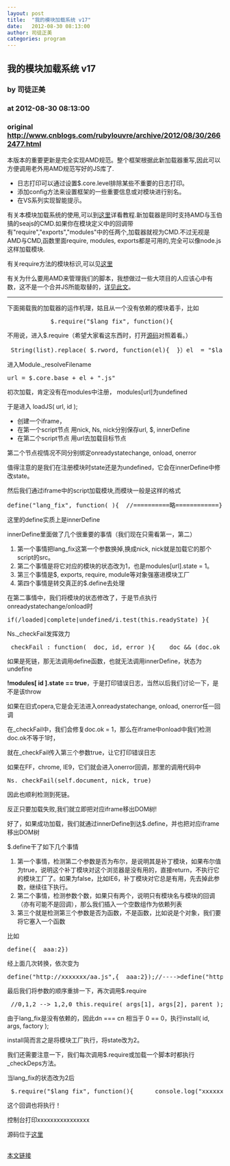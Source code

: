 ```yaml
---
layout: post
title:  "我的模块加载系统 v17"
date:   2012-08-30 08:13:00
author: 司徒正美
categories: program
---
```


## 我的模块加载系统 v17
### by 司徒正美
### at 2012-08-30 08:13:00
### original <http://www.cnblogs.com/rubylouvre/archive/2012/08/30/2662477.html>

<p>本版本的重要更新是完全实现AMD规范。整个框架根据此新加载器重写,因此可以方便调用老外用AMD规范写好的JS库了.</p>     <ul>            <li>日志打印可以通过设置$.core.level排除某些不重要的日志打印。</li>            <li>添加config方法来设置框架的一些重要信息或对模块进行别名。</li>            <li>在VS系列实现智能提示。</li>        </ul><p>有关本模块加载系统的使用,可以到<a href="https://github.com/RubyLouvre/mass-Framework/issues/24">这里</a>详看教程.新加载器是同时支持AMD与玉伯搞的seajs的CMD.如果你在模块定义中的回调带有"require","exports","modules"中的任两个,加载器就视为CMD.不过无视是AMD与CMD,函数里面require, modules, exports都是可用的,完全可以像node.js这样加载模块.</p><p>有关require方法的模块标识,可以见<a href="https://github.com/RubyLouvre/mass-Framework/issues/28">这里</a></p><p>有关为什么要用AMD来管理我们的脚本，我想做过一些大项目的人应该心中有数，这不是一个合并JS所能取替的，<a href="https://github.com/RubyLouvre/mass-Framework/issues/25">详见此文</a>。</p><hr><p>下面揭载我的加载器的运作机理，姑且从一个没有依赖的模块着手，比如</p><pre>            $.require("$lang_fix", function(){                console.log("xxxxxxxxxxxxxx")            })</pre><p>不用说，进入$.require（希望大家看这东西时，打开<a href="https://github.com/RubyLouvre/mass-Framework/blob/master/mass.js">源码</a>对照着看。）</p><pre> String(list).replace( $.rword, function(el){  }）el  = "$lang_fix"</pre><p>进入Module._resolveFilename</p><pre>url = $.core.base + el + ".js"</pre><p>初次加载，肯定没有在modules中注册， modules[url]为undefined</p><p>于是进入 loadJS( url, id );</p><ul>    <li>创建一个iframe，</li>    <li>在第一个script节点 用nick, Ns, nick分别保存url, $, innerDefine</li>    <li>在第二个script节点 用url去加载目标节点</li></ul><p>第二个节点视情况不同分别绑定onreadystatechange, onload, onerror</p><p>值得注意的是我们在注册模块时state还是为undefined，它会在innerDefine中修改state。</p>然后我们通过iframe中的script加载模块,而模块一般是这样的格式<pre>define("lang_fix", function( ){  //==========略============})</pre><p>这里的define实质上是innerDefine</p><p>innerDefine里面做了几个很重要的事情（我们现在只需看第一，第二）</p><ol><li>第一个事情把lang_fix这第一个参数换掉,换成nick, nick就是加载它的那个script的src。</li><li>第二个事情是将它对应的模块的状态改为1，也是modules[url].state = 1。</li><li>第三个事情是$, exports, require, module等对象强塞进模块工厂</li><li>第四个事情是转交真正的$.define去处理</li></ol><p>在第二事情中，我们将模块的状态修改了，于是节点执行onreadystatechange/onload时</p><pre>if(/loaded|complete|undefined/i.test(this.readyState) }{    Ns._checkDeps();     Ns._checkFail(self.document, nick);}</pre><p>Ns._checkFail发挥效力</p><pre>_checkFail : function(  doc, id, error ){    doc &amp;&amp; (doc.ok = 1);    if( error || !modules[ id ].state ){         this.log(&quot;Failed to load [[ &quot;+id+&quot; ]]&quot;+modules[ id ].state);    }},</pre><p>如果是死链，那无法调用define函数，也就无法调用innerDefine，状态为undefine</p><p><strong>!modules[ id ].state == true</strong>，于是打印错误日志，当然以后我们讨论一下，是不是该throw</p><p>如果在旧式opera,它是会无法进入onreadystatechange, onload, onerror任一回调</p><p>在_checkFail中，我们会修复doc.ok = 1，那么在iframe中onload中我们检测doc.ok不等于1时，</p><p>就在_checkFail传入第三个参数true，让它打印错误日志</p><p>如果在FF，chrome, IE9，它们就会进入onerror回调，那里的调用代码中</p><pre>Ns._checkFail(self.document, nick, true)</pre><p>因此也顺利检测到死链。</p><p>反正只要加载失败,我们就立即把对应iframe移出DOM树!</p><p>好了，如果成功加载，我们就通过innerDefine到达$.define，并也把对应iframe移出DOM树</p><p>$.define干了如下几个事情</p><ol><li>第一个事情，检测第二个参数是否为布尔，是说明其是补丁模块，如果布尔值为true，说明这个补丁模块对这个浏览器是没有用的，直接return，不执行它的模块工厂了。如果为false，比如IE6，补丁模块对它总是有用，先去掉此参数，继续往下执行。</li><li>第二个事情，检测参数个数，如果只有两个，说明只有模块名与模块的回调（亦有可能不是回调），那么我们插入一个空数组作为依赖列表</li><li>第三个就是检测第三个参数是否为函数，不是函数，比如说是个对象，我们要将它塞入一个函数</li></ol><p>比如</p><pre>define({  aaa:2})</pre><p>经上面几次转换，依次变为</p><pre>define(&quot;http://xxxxxxx/aa.js&quot;,{  aaa:2});//----&gt;define(&quot;http://xxxxxxx/aa.js&quot; ,[],{  aaa:2});//----&gt;define(&quot;http://xxxxxxx/aa.js&quot; ,[], function(){ return {    aaa:2  }});//----&gt;$.require([], function(){ return {    aaa:2  }}), &quot;http://xxxxxxx/aa.js&quot;)</pre><p>最后我们将参数的顺序重排一下，再次调用$.require</p><pre> //0,1,2 --&gt; 1,2,0 this.require( args[1], args[2], parent );</pre><p>由于lang_fix是没有依赖的，因此dn === cn 相当于 0 == 0，执行install( id, args, factory );</p><p>install简而言之是将模块工厂执行，将state改为2。</p><p>我们还需要注意一下，我们每次调用$.require或加载一个脚本时都执行_checkDeps方法。</p><p>当lang_fix的状态改为2后</p><pre> $.require("$lang_fix", function(){      console.log("xxxxxxxxxxxxxx") })</pre><p>这个回调也将执行！</p><p>控制台打印xxxxxxxxxxxxxxxx</p><p>源码位于<a href="https://github.com/RubyLouvre/mass-Framework/blob/master/mass.js">这里</a></p><img src="http://www.cnblogs.com/rubylouvre/aggbug/2662477.html?type=1" width="1" height="1" alt=""><p><a href="http://www.cnblogs.com/rubylouvre/archive/2012/08/30/2662477.html">本文链接</a></p>